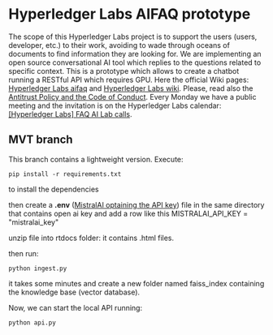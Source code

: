 # Hyperledger Labs AIFAQ prototype

The scope of this Hyperledger Labs project is to support the users (users, developer, etc.) to their work, avoiding to wade through oceans of documents to find information they are looking for. We are implementing an open source conversational AI tool which replies to the questions related to specific context. This is a prototype which allows to create a chatbot running a RESTful API which requires GPU. Here the official Wiki pages: [Hyperledger Labs aifaq](https://labs.hyperledger.org/labs/aifaq.html) and [Hyperledger Labs wiki](https://wiki.hyperledger.org/display/labs/AI+FAQ). Please, read also the [Antitrust Policy and the Code of Conduct](https://wiki.hyperledger.org/pages/viewpage.action?pageId=41587043). Every Monday we have a public meeting and the invitation is on the Hyperledger Labs calendar: [[Hyperledger Labs] FAQ AI Lab calls](https://wiki.hyperledger.org/display/HYP/Calendar+of+Public+Meetings).

## MVT branch

This branch contains a lightweight version.
Execute:

```console
pip install -r requirements.txt
```

to install the dependencies

then create a **.env** ([MistralAI optaining the API key](https://console.mistral.ai/api-keys/)) file in the same directory that contains open ai key and add a row like this MISTRALAI_API_KEY = "mistralai_key"

unzip file into rtdocs folder: it contains .html files.

then run:

```console
python ingest.py
```

it takes some minutes and create a new folder named faiss_index containing the knowledge base (vector database).

Now, we can start the local API running:

```console
python api.py
```
